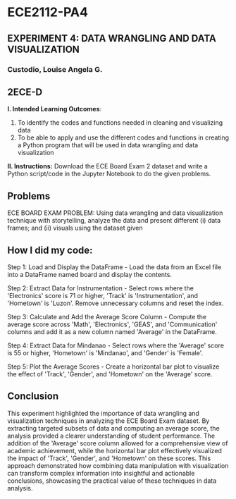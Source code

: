 # ECE2112-PA4
## EXPERIMENT 4: DATA WRANGLING AND DATA VISUALIZATION

### Custodio, Louise Angela G.
## 2ECE-D

**I. Intended Learning Outcomes**:
1. To identify the codes and functions needed in cleaning and visualizing data
2. To be able to apply and use the different codes and functions in creating a Python program that will be used in data wrangling and data visualization

**II. Instructions:**
Download the ECE Board Exam 2 dataset and write a Python script/code in the Jupyter Notebook to do the given problems.

## Problems
ECE BOARD EXAM PROBLEM: Using data wrangling and data visualization technique with storytelling, analyze the data and present different (i) data frames; and (ii) visuals using the dataset given

## How I did my code:

Step 1: Load and Display the DataFrame - Load the data from an Excel file into a DataFrame named board and display the contents.

Step 2: Extract Data for Instrumentation - Select rows where the 'Electronics' score is 71 or higher, 'Track' is 'Instrumentation', and 'Hometown' is 'Luzon'. Remove unnecessary columns and reset the index.

Step 3: Calculate and Add the Average Score Column - Compute the average score across 'Math', 'Electronics', 'GEAS', and 'Communication' columns and add it as a new column named 'Average' in the DataFrame.

Step 4: Extract Data for Mindanao - Select rows where the 'Average' score is 55 or higher, 'Hometown' is 'Mindanao', and 'Gender' is 'Female'. 

Step 5: Plot the Average Scores - Create a horizontal bar plot to visualize the effect of 'Track', 'Gender', and 'Hometown' on the 'Average' score.


## Conclusion

This experiment highlighted the importance of data wrangling and visualization techniques in analyzing the ECE Board Exam dataset. By extracting targeted subsets of data and computing an average score, the analysis provided a clearer understanding of student performance. The addition of the 'Average' score column allowed for a comprehensive view of academic achievement, while the horizontal bar plot effectively visualized the impact of 'Track', 'Gender', and 'Hometown' on these scores. This approach demonstrated how combining data manipulation with visualization can transform complex information into insightful and actionable conclusions, showcasing the practical value of these techniques in data analysis.
